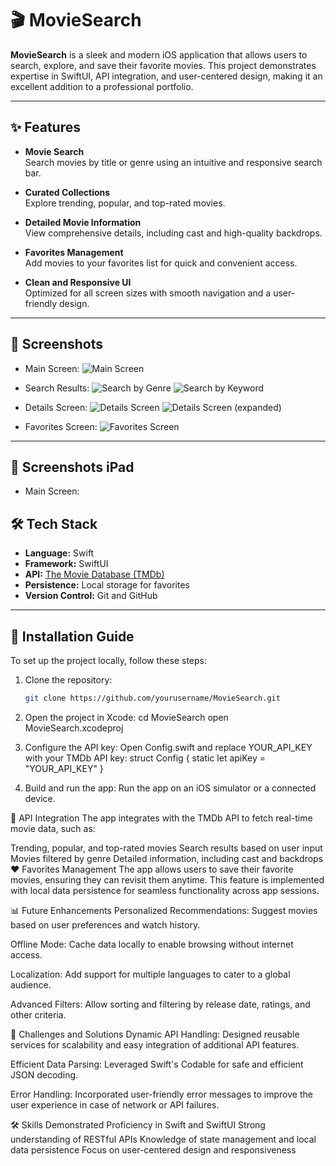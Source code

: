 # 🎬 MovieSearch

**MovieSearch** is a sleek and modern iOS application that allows users to search, explore, and save their favorite movies. This project demonstrates expertise in SwiftUI, API integration, and user-centered design, making it an excellent addition to a professional portfolio.

---

## ✨ Features

- **Movie Search**  
  Search movies by title or genre using an intuitive and responsive search bar.

- **Curated Collections**  
  Explore trending, popular, and top-rated movies.

- **Detailed Movie Information**  
  View comprehensive details, including cast and high-quality backdrops.

- **Favorites Management**  
  Add movies to your favorites list for quick and convenient access.

- **Clean and Responsive UI**  
  Optimized for all screen sizes with smooth navigation and a user-friendly design.

---

## 📱 Screenshots

- Main Screen:
![Main Screen](https://github.com/user-attachments/assets/267b0505-9491-4d0b-b7f3-27cc24235a5e)

- Search Results:
![Search by Genre](https://github.com/user-attachments/assets/d198c58d-2d04-4639-a461-8a618a787598)
![Search by Keyword](https://github.com/user-attachments/assets/cfae45f3-96d8-4964-a59c-dde818535b18)

- Details Screen: 
![Details Screen](https://github.com/user-attachments/assets/ff168ac9-b7af-4c90-b97a-41cb3bfea8b4)
![Details Screen (expanded)](https://github.com/user-attachments/assets/fa6563d7-9257-4271-8ecc-6d67d25beee2)

- Favorites Screen:
![Favorites Screen](https://github.com/user-attachments/assets/2f41484c-eaab-465a-9277-2bfb81f66cf7)

---
## 📱 Screenshots iPad
- Main Screen:



## 🛠️ Tech Stack

- **Language:** Swift  
- **Framework:** SwiftUI  
- **API:** [The Movie Database (TMDb)](https://www.themoviedb.org/documentation/api)  
- **Persistence:** Local storage for favorites  
- **Version Control:** Git and GitHub  

---

## 🚀 Installation Guide

To set up the project locally, follow these steps:

1. Clone the repository:
   ```bash
   git clone https://github.com/yourusername/MovieSearch.git

2. Open the project in Xcode: 
   cd MovieSearch
   open MovieSearch.xcodeproj

3. Configure the API key:
   Open Config.swift and replace YOUR_API_KEY with your TMDb API key:
   struct Config {
       static let apiKey = "YOUR_API_KEY"
   }

4. Build and run the app:
Run the app on an iOS simulator or a connected device.

🔗 API Integration
The app integrates with the TMDb API to fetch real-time movie data, such as:

Trending, popular, and top-rated movies
Search results based on user input
Movies filtered by genre
Detailed information, including cast and backdrops
❤️ Favorites Management
The app allows users to save their favorite movies, ensuring they can revisit them anytime. This feature is implemented with local data persistence for seamless functionality across app sessions.

📊 Future Enhancements
Personalized Recommendations:
Suggest movies based on user preferences and watch history.

Offline Mode:
Cache data locally to enable browsing without internet access.

Localization:
Add support for multiple languages to cater to a global audience.

Advanced Filters:
Allow sorting and filtering by release date, ratings, and other criteria.

🧩 Challenges and Solutions
Dynamic API Handling:
Designed reusable services for scalability and easy integration of additional API features.

Efficient Data Parsing:
Leveraged Swift's Codable for safe and efficient JSON decoding.

Error Handling:
Incorporated user-friendly error messages to improve the user experience in case of network or API failures.

🛠 Skills Demonstrated
Proficiency in Swift and SwiftUI
Strong understanding of RESTful APIs
Knowledge of state management and local data persistence
Focus on user-centered design and responsiveness

